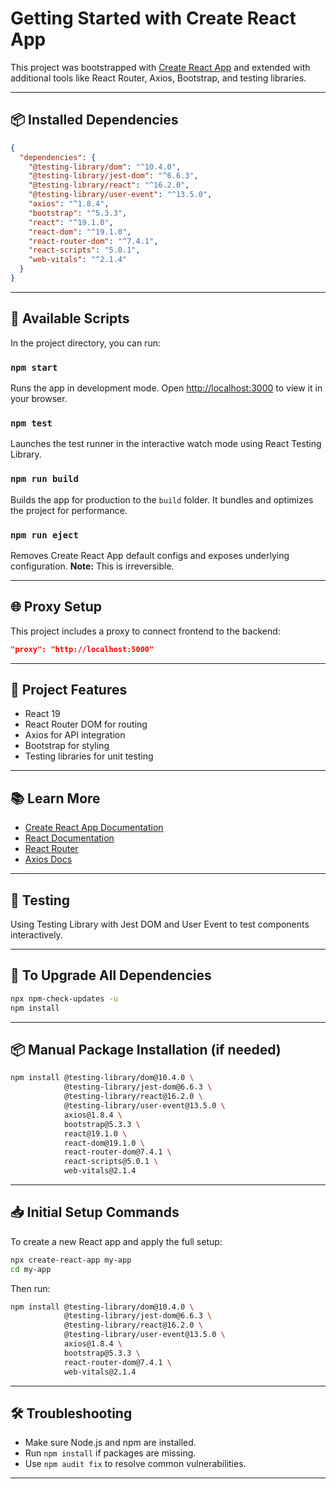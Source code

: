 # Getting Started with Create React App

This project was bootstrapped with [Create React App](https://github.com/facebook/create-react-app) and extended with additional tools like React Router, Axios, Bootstrap, and testing libraries.

---

## 📦 Installed Dependencies

```json
{
  "dependencies": {
    "@testing-library/dom": "^10.4.0",
    "@testing-library/jest-dom": "^6.6.3",
    "@testing-library/react": "^16.2.0",
    "@testing-library/user-event": "^13.5.0",
    "axios": "^1.8.4",
    "bootstrap": "^5.3.3",
    "react": "^19.1.0",
    "react-dom": "^19.1.0",
    "react-router-dom": "^7.4.1",
    "react-scripts": "5.0.1",
    "web-vitals": "^2.1.4"
  }
}
```

---

## 🚀 Available Scripts

In the project directory, you can run:

### `npm start`
Runs the app in development mode.
Open [http://localhost:3000](http://localhost:3000) to view it in your browser.

### `npm test`
Launches the test runner in the interactive watch mode using React Testing Library.

### `npm run build`
Builds the app for production to the `build` folder.
It bundles and optimizes the project for performance.

### `npm run eject`
Removes Create React App default configs and exposes underlying configuration.
**Note:** This is irreversible.

---

## 🌐 Proxy Setup
This project includes a proxy to connect frontend to the backend:
```json
"proxy": "http://localhost:5000"
```

---

## 🔧 Project Features
- React 19
- React Router DOM for routing
- Axios for API integration
- Bootstrap for styling
- Testing libraries for unit testing

---

## 📚 Learn More

- [Create React App Documentation](https://facebook.github.io/create-react-app/docs/getting-started)
- [React Documentation](https://reactjs.org/)
- [React Router](https://reactrouter.com/)
- [Axios Docs](https://axios-http.com/)

---

## 🧪 Testing
Using Testing Library with Jest DOM and User Event to test components interactively.

---

## 🔄 To Upgrade All Dependencies
```bash
npx npm-check-updates -u
npm install
```

---

## 📦 Manual Package Installation (if needed)
```bash
npm install @testing-library/dom@10.4.0 \
            @testing-library/jest-dom@6.6.3 \
            @testing-library/react@16.2.0 \
            @testing-library/user-event@13.5.0 \
            axios@1.8.4 \
            bootstrap@5.3.3 \
            react@19.1.0 \
            react-dom@19.1.0 \
            react-router-dom@7.4.1 \
            react-scripts@5.0.1 \
            web-vitals@2.1.4
```

---

## 📥 Initial Setup Commands
To create a new React app and apply the full setup:
```bash
npx create-react-app my-app
cd my-app
```
Then run:
```bash
npm install @testing-library/dom@10.4.0 \
            @testing-library/jest-dom@6.6.3 \
            @testing-library/react@16.2.0 \
            @testing-library/user-event@13.5.0 \
            axios@1.8.4 \
            bootstrap@5.3.3 \
            react-router-dom@7.4.1 \
            web-vitals@2.1.4
```

---

## 🛠 Troubleshooting
- Make sure Node.js and npm are installed.
- Run `npm install` if packages are missing.
- Use `npm audit fix` to resolve common vulnerabilities.

---